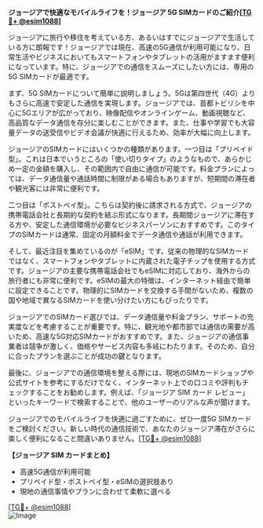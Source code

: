 **ジョージアで快適なモバイルライフを！ジョージア 5G SIMカードのご紹介[[TG💪+ @esim1088](https://t.me/s/esim1088)]**

ジョージアに旅行や移住を考えている方、あるいはすでにジョージアで生活している方に朗報です！ジョージアでは現在、高速の5G通信が利用可能になり、日常生活やビジネスにおいてもスマートフォンやタブレットの活用がますます便利になっています。特に、ジョージアでの通信をスムーズにしたい方には、専用の5G SIMカードが最適です。

まず、5G SIMカードについて簡単に説明しましょう。5Gは第四世代（4G）よりもさらに高速で安定した通信を実現します。ジョージアでは、首都トビリシを中心に5Gエリアが広がっており、映像配信やオンラインゲーム、動画視聴など、高品質なデータ通信を存分に楽しむことができます。また、仕事や学習でも大容量データの送受信やビデオ会議が快適に行えるため、効率が大幅に向上します。

ジョージアのSIMカードにはいくつかの種類があります。一つ目は「プリペイド型」。これは日本でいうところの「使い切りタイプ」のようなもので、あらかじめ一定の金額を購入し、その範囲内で自由に通信が可能です。料金プランによっては、データ通信量や通話時間に制限がある場合もありますが、短期間の滞在者や観光客には非常に便利です。

二つ目は「ポストペイ型」。こちらは契約後に請求される方式で、ジョージアの携帯電話会社と長期的な契約を結ぶ形式になります。長期間ジョージアに滞在する方や、安定した通信環境が必要なビジネスパーソンにおすすめです。このタイプのSIMカードは通常、固定の月額料金でデータ通信や通話が利用できます。

そして、最近注目を集めているのが「eSIM」です。従来の物理的なSIMカードではなく、スマートフォンやタブレットに内蔵された電子チップを使用する方式です。ジョージアの主要な携帯電話会社でもeSIMに対応しており、海外からの旅行者にも非常に便利です。eSIMの最大の特徴は、インターネット経由で簡単に設定できることです。物理的にSIMカードを交換する手間がないため、複数の国や地域で異なるSIMカードを使い分けたい方にもぴったりです。

ジョージアでのSIMカード選びでは、データ通信量や料金プラン、サポートの充実度などを考慮することが重要です。特に、観光地や都市部では通信の需要が高いため、高速な5G対応SIMカードがおすすめです。また、ジョージアの通信事業者は競争が激しく、価格やサービス内容も多岐にわたります。そのため、自分に合ったプランを選ぶことが成功の鍵となります。

最後に、ジョージアでの通信環境を整える際には、現地のSIMカードショップや公式サイトを参考にするだけでなく、インターネット上での口コミや評判もチェックすることをお勧めします。例えば、「ジョージア SIM カード レビュー」といったキーワードで検索することで、他のユーザーのリアルな声が聞けます。

ジョージアでのモバイルライフを快適に過ごすために、ぜひ一度5G SIMカードをご検討ください。新しい時代の通信技術で、あなたのジョージア滞在がさらに楽しく便利になること間違いありません。[[TG💪+ @esim1088](https://t.me/s/esim1088)]

**【ジョージア SIM カードまとめ】**
- 高速5G通信が利用可能
- プリペイド型・ポストペイ型・eSIMの選択肢あり
- 現地の通信事情やプランに合わせて柔軟に選べる

[[TG💪+ @esim1088](https://t.me/s/esim1088)]  
![Image](https://i.postimg.cc/Y0z9fWf4/image.png)